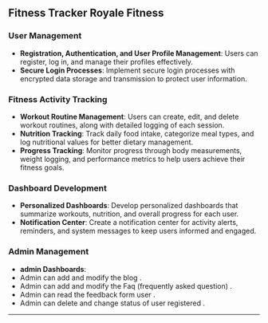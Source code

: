 Fitness Tracker Royale Fitness
---

### User Management
- **Registration, Authentication, and User Profile Management**: Users can register, log in, and manage their profiles effectively.
- **Secure Login Processes**: Implement secure login processes with encrypted data storage and transmission to protect user information.

### Fitness Activity Tracking
- **Workout Routine Management**: Users can create, edit, and delete workout routines, along with detailed logging of each session.
- **Nutrition Tracking**: Track daily food intake, categorize meal types, and log nutritional values for better dietary management.
- **Progress Tracking**: Monitor progress through body measurements, weight logging, and performance metrics to help users achieve their fitness goals.

### Dashboard Development
- **Personalized Dashboards**: Develop personalized dashboards that summarize workouts, nutrition, and overall progress for each user.
- **Notification Center**: Create a notification center for activity alerts, reminders, and system messages to keep users informed and engaged.


### Admin Management
- **admin Dashboards**:
- Admin can  add and modify the blog  .
- Admin can  add and modify the Faq (frequently asked question)  .
- Admin can read the feedback form user .
- Admin can delete and change status of user registered  . 

---
